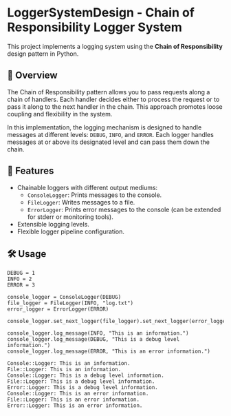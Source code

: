 # LoggerSystemDesign - Chain of Responsibility Logger System

This project implements a logging system using the **Chain of Responsibility** design pattern in Python.

## 🧩 Overview

The Chain of Responsibility pattern allows you to pass requests along a chain of handlers. Each handler decides either to process the request or to pass it along to the next handler in the chain. This approach promotes loose coupling and flexibility in the system.

In this implementation, the logging mechanism is designed to handle messages at different levels: `DEBUG`, `INFO`, and `ERROR`. Each logger handles messages at or above its designated level and can pass them down the chain.

## 🧪 Features

- Chainable loggers with different output mediums:
  - `ConsoleLogger`: Prints messages to the console.
  - `FileLogger`: Writes messages to a file.
  - `ErrorLogger`: Prints error messages to the console (can be extended for stderr or monitoring tools).
- Extensible logging levels.
- Flexible logger pipeline configuration.

## 🛠️ Usage

```
DEBUG = 1
INFO = 2
ERROR = 3

console_logger = ConsoleLogger(DEBUG)
file_logger = FileLogger(INFO, "log.txt")
error_logger = ErrorLogger(ERROR)

console_logger.set_next_logger(file_logger).set_next_logger(error_logger)

console_logger.log_message(INFO, "This is an information.")
console_logger.log_message(DEBUG, "This is a debug level information.")
console_logger.log_message(ERROR, "This is an error information.")

Console::Logger: This is an information.
File::Logger: This is an information.
Console::Logger: This is a debug level information.
File::Logger: This is a debug level information.
Error::Logger: This is a debug level information.
Console::Logger: This is an error information.
File::Logger: This is an error information.
Error::Logger: This is an error information.
```
